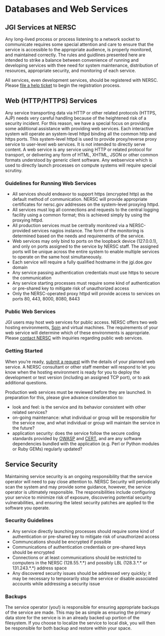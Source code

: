# Databases and Web Services

## JGI Services at NERSC

Any long-lived process or process listening to a network socket to communicate
requires some special attention and care to ensure that the service is
accessible to the appropriate audience, is properly monitored, and maintained
correctly. The rules and guidlines presented here are intended to strike a
balance between convenience of running and developing services with thee need
for system maintenance, distribution of resources, appropriate security, and
monitoring of each service.

All services, even development services, should be registered with NERSC.
Please [file a help ticket](https://help.nersc.gov/) to begin the registration
process.

## Web (HTTP/HTTPS) Services

Any service transporting data via HTTP or other related protocols (HTTPS, AJP)
needs very careful handling because of the heightened risk of a security
incident. For this reason, we have a special focus on providing some
additional assistance with providing web services.  Each interactive
system will operate an system-level httpd binding all the common http and
https ports. This system-level httpd is used to provide proxy/reverse proxy
service to user-level web services.  It is not intended to directly serve
content. A web service is any service using HTTP or related protocol for
transport, or delivering any form of HTML, XHTML, JSON or other common formats
understood by generic client software.  Any webservice which is used to
directly launch processes on compute systems will require special scrutiny.

### Guidelines for Running Web Services

* All services should endeavor to support https (encrypted http) as the default
  method of communication. NERSC will provide appropriate certificates for
  nersc.gov addresses on the system-level proxying httpd.
* All services must log all connections and requests to the central logging
  facility using a common format; this is achieved simply by using the proxying
  httpd.
* All production services must be centrally monitored via a NERSC-provided
  services nagios instance.  The form of the monitoring is determined based on
  the needs and requirements of the service.
* Web services may only bind to ports on the loopback device (127.0.0.1), and
  only on ports assigned to the service by NERSC staff. The assigned ports will
  be unique across the entire system to enable multiple services to operate on
  the same host simultaneously.
* Each service will require a fully qualified hostname in the jgi.doe.gov domain
* Any service passing authentication credentials must use https to secure the
  communication
* Any service starting processes must require some kind of authentication or
  pre-shared key to mitigate risk of unauthorized access
* Only the NERSC-operated proxy httpd will provide access to services on ports
  80, 443, 8000, 8080, 8443

### Public Web Services

JGI users may host web services for public access. NERSC offers two web hosting
environments, [Spin](https://docs.nersc.gov/services/spin/) and virtual
machines. The requirements of your web service will determine which of these
environments is appropriate. Please [contact NERSC](https://help.nersc.gov/)
with inquiries regarding public web services.

### Getting Started

When you’re ready, [submit a request](https://help.nersc.gov) with the details
of your planned web service. A NERSC consultant or other staff member will
respond to let you know when the hosting environment is ready for you to
deploy the development or test version (including an assigned TCP port), or to
ask additional questions.

Production web services must be reviewed before they are launched. In
preparation for this, please give advance consideration to:

* look and feel: is the service and its behavior consistent with other related
  services?
* on-going maintenance: what individual or group will be responsible for the
  service now, and what individual or group will maintain the service in the future?
* application security: does the service follow the secure coding standards
  provided by
  [OWASP](https://www.owasp.org/index.php/Projects/OWASP_Secure_Coding_Practices_-_Quick_Reference_Guide)
  and [CERT](http://www.cert.org/secure-coding/research/secure-coding-standards.cfm),
  and are any software dependencies bundled with the application (e.g. Perl or
  Python modules or Ruby GEMs) regularly updated?

## Service Security

Maintaining service security is an ongoing responsibility that the service
operator will need to pay close attention to. NERSC Security will
periodically scan the system and may provide some guidance, however, the
service operator is ultimately responsible. The responsibilities include
configuring your service to minimize risk of exposure, discovering potential
security vulnerabilities, and ensuring the latest security patches are applied
to the software you operate.

### Security Guidelines

* Any service directly launching processes should require some kind of
  authentication or pre-shared key to mitigate risk of unauthorized access
* Communcations should be encrypted if possible
* Communications of authentication credentials or pre-shared keys should be
  encrypted
* Connections or at least communications should be restricted to computers in
  the NERSC (128.55.\*.\*) and possibly LBL (128.3.\*.\* or 131.243.\*.\*)
  address space
* Any discovered security issues should be addressed very quickly; it may be
  necessary to temporarily stop the service or disable associated accounts
  while addressing a security issue

### Backups

The service operator (you!) is responsible for ensuring appropriate backups of
the service are made.  This may be as simple as ensuring the primary data
store for the service is in an already backed up portion of the filesystem. If
you choose to localize the service to local disk, you will then be responsible
for both backup and restore within your space.
